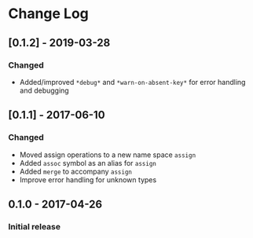 # Change Log

## [0.1.2] - 2019-03-28
### Changed
- Added/improved `*debug*` and `*warn-on-absent-key*` for error handling and debugging

## [0.1.1] - 2017-06-10
### Changed
- Moved assign operations to a new name space `assign`
- Added `assoc` symbol as an alias for `assign`
- Added `merge` to accompany `assign`
- Improve error handling for unknown types

## 0.1.0 - 2017-04-26
### Initial release
